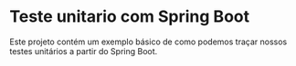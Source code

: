 # Teste unitario com Spring Boot

Este projeto contém um exemplo básico de como podemos traçar nossos testes unitários a partir do Spring Boot.
